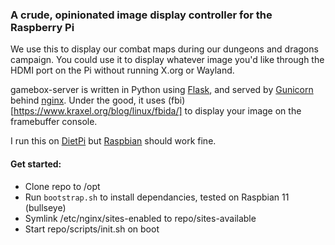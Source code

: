### A crude, opinionated image display controller for the Raspberry Pi

We use this to display our combat maps during our dungeons and dragons campaign. You could use it to display whatever image you'd like through the HDMI port on the Pi without running X.org or Wayland.

gamebox-server is written in Python using [Flask](https://pythonbasics.org/what-is-flask-python/), and served by [Gunicorn](https://gunicorn.org/) behind [nginx](http://nginx.org/en/). Under the good, it uses (fbi)[https://www.kraxel.org/blog/linux/fbida/] to display your image on the framebuffer console.

I run this on [DietPi](https://dietpi.com/docs/) but [Raspbian](https://www.raspberrypi.com/software/operating-systems/) should work fine.

#### Get started:

- Clone repo to /opt
- Run `bootstrap.sh` to install dependancies, tested on Raspbian 11 (bullseye)
- Symlink /etc/nginx/sites-enabled to repo/sites-available
- Start repo/scripts/init.sh on boot
